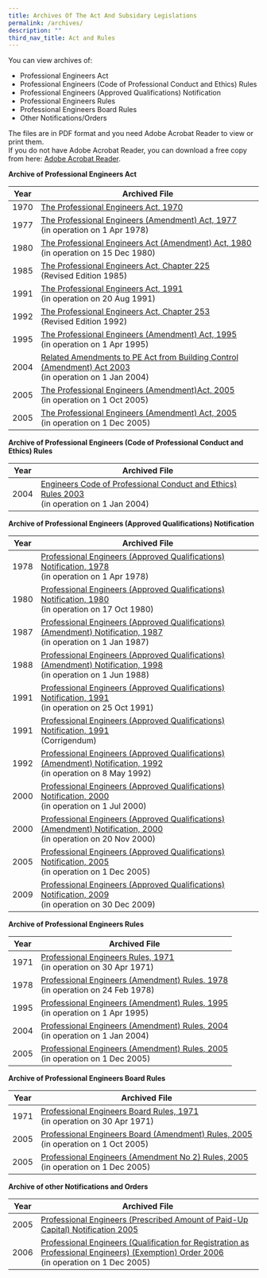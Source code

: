```yaml
---
title: Archives Of The Act And Subsidary Legislations
permalink: /archives/
description: ""
third_nav_title: Act and Rules
---
```

You can view archives of:  

*   Professional Engineers Act
*   Professional Engineers (Code of Professional Conduct and Ethics) Rules
*   Professional Engineers (Approved Qualifications) Notification
*   Professional Engineers Rules
*   Professional Engineers Board Rules
*   Other Notifications/Orders

The files are in PDF format and you need Adobe Acrobat Reader to view or print them. <br>
If you do not have Adobe Acrobat Reader, you can download a free copy from here: [Adobe Acrobat Reader](http://get.adobe.com/reader/).

**Archive of Professional Engineers Act**

| Year | Archived File  |
| -------- | -------- |
| 1970|  [The Professional Engineers Act, 1970](/files/Archives/PE%20Act/peact70.pdf)
| 1977|  [The Professional Engineers (Amendment) Act, 1977](/files/Archives/PE%20Act/peact77.pdf) <br>(in operation on 1 Apr 1978)|
| 1980|  [The Professional Engineers Act (Amendment) Act, 1980](/files/Archives/PE%20Act/peact80.pdf) <br>(in operation on 15 Dec 1980)|
| 1985|  [The Professional Engineers Act, Chapter 225](/files/Archives/PE%20Act/peact85.pdf) <br>(Revised Edition 1985)|
| 1991|  [The Professional Engineers Act, 1991](/files/Archives/peact91.pdf) <br>(in operation on 20 Aug 1991)|
| 1992|  [The Professional Engineers Act, Chapter 253](/files/Archives/PE%20Act/peact92.pdf) <br>(Revised Edition 1992)|
| 1995|  [The Professional Engineers (Amendment) Act, 1995](/files/Archives/PE%20Act/peact95.pdf) <br>(in operation on 1 Apr 1995)|
| 2004|  [Related Amendments to PE Act from Building Control (Amendment) Act 2003](/files/Archives/PE%20Act/peact04.pdf) <br>(in operation on 1 Jan 2004)|
| 2005|  [The Professional Engineers (Amendment)Act, 2005](/files/Archives/PE%20Act/peact05.pdf) <br>(in operation on 1 Oct 2005)|
| 2005|  [The Professional Engineers (Amendment) Act, 2005](/files/Archives/PE%20Act/peact05a.pdf) <br>(in operation on 1 Dec 2005)|


**Archive of Professional Engineers (Code of Professional Conduct and Ethics) Rules**

| Year | Archived File  |
| -------- | -------- |
| 2004|  [Engineers Code of Professional Conduct and Ethics) Rules 2003](/files/Archives/PE%20Code/pecode04.pdf) <br>(in operation on 1 Jan 2004)|


**Archive of Professional Engineers (Approved Qualifications) Notification**

| Year | Archived File  |
| -------- | -------- |
| 1978| [Professional Engineers (Approved Qualifications) Notification, 1978](/files/Archives/PE%20Notification/penotif78.pdf) <br>(in operation on 1 Apr 1978)|
| 1980| [Professional Engineers (Approved Qualifications) Notification, 1980](/files/Archives/PE%20Notification/penotif80.pdf) <br>(in operation on 17 Oct 1980)|
| 1987| [Professional Engineers (Approved Qualifications) (Amendment) Notification, 1987](/files/Archives/PE%20Notification/penotif87.pdf) <br>(in operation on 1 Jan 1987)|
| 1988| [Professional Engineers (Approved Qualifications) (Amendment) Notification, 1998](/files/Archives/PE%20Notification/penotif88.pdf) <br>(in operation on 1 Jun 1988)|
| 1991| [Professional Engineers (Approved Qualifications) Notification, 1991](/files/Archives/PE%20Notification/penotif91.pdf) <br>(in operation on 25 Oct 1991)|
| 1991| [Professional Engineers (Approved Qualifications) Notification, 1991](/files/Archives/PE%20Notification/penotif91c.pdf) <br>(Corrigendum)|
| 1992| [Professional Engineers (Approved Qualifications) (Amendment) Notification, 1992](/files/Archives/PE%20Notification/penotif92.pdf) <br>(in operation on 8 May 1992)|
| 2000| [Professional Engineers (Approved Qualifications) Notification, 2000](/files/Archives/PE%20Notification/pen00.pdf) <br>(in operation on 1 Jul 2000)|
| 2000| [Professional Engineers (Approved Qualifications) (Amendment) Notification, 2000](/files/Archives/PE%20Notification/pen00a.pdf) <br>(in operation on 20 Nov 2000)|
| 2005| [Professional Engineers (Approved Qualifications) Notification, 2005](/files/Archives/PE%20Notification/pen05.pdf) <br>(in operation on 1 Dec 2005)|
| 2009| [Professional Engineers (Approved Qualifications) Notification, 2009](/files/Archives/PE%20Notification/pen09.pdf) <br>(in operation on 30 Dec 2009)|


**Archive of Professional Engineers Rules**

| Year | Archived File  |
| -------- | -------- |
| 1971|  [Professional Engineers Rules, 1971](/files/Archives/perule71.pdf) <br>(in operation on 30 Apr 1971)|
| 1978|  [Professional Engineers (Amendment) Rules, 1978](/files/Archives/PE%20Rules/perule71a.pdf) <br>(in operation on 24 Feb 1978)|
| 1995|  [Professional Engineers (Amendment) Rules, 1995](/files/Archives/PE%20Rules/perule95.pdf) <br>(in operation on 1 Apr 1995)|
| 2004|  [Professional Engineers (Amendment) Rules, 2004](/files/Archives/PE%20Rules/perules04.pdf) <br>(in operation on 1 Jan 2004)|
| 2005|  [Professional Engineers (Amendment) Rules, 2005](/files/Archives/PE%20Rules/perules05.pdf) <br>(in operation on 1 Dec 2005)|


**Archive of Professional Engineers Board Rules**

| Year | Archived File  |
| -------- | -------- |
| 1971|  [Professional Engineers Board Rules, 1971](/files/Archives/PE%20Board%20Rules/pebrule71.pdf) <br>(in operation on 30 Apr 1971)|
| 2005|  [Professional Engineers Board (Amendment) Rules, 2005](/files/Archives/PE%20Board%20Rules/pebrule05.pdf) <br>(in operation on 1 Oct 2005)|
| 2005|  [Professional Engineers (Amendment No 2) Rules, 2005](/files/Archives/PE%20Board%20Rules/pebrule05a.pdf) <br>(in operation on 1 Dec 2005)|


**Archive of other Notifications and Orders**

| Year | Archived File  |
| -------- | -------- |
| 2005|  [Professional Engineers (Prescribed Amount of Paid-Up Capital) Notification 2005](/files/Archives/Others/paid-up.pdf)|
| 2006|  [Professional Engineers (Qualification for Registration as Professional Engineers) (Exemption) Order 2006](/files/Archives/Others/exempt-ord.pdf) <br>(in operation on 1 Dec 2005)|